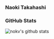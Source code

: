 ### Naoki Takahashi

### GitHub Stats

![nokv's github stats](https://github-readme-stats-phi-nine-54.vercel.app/api?username=nokv&count_private=true&show_icons=true&theme=swift&bg_color=ffffff)
